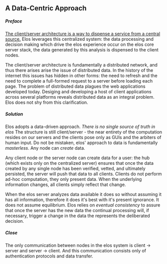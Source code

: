 A Data-Centric Approach
-----------------------

##### Preface

[The client/server architecture is a way to dispense a service from a central source.](http://composingprograms.com/pages/46-distributed-computing.html#client-server-architecture) Elos leverages this centralized system: the data processing and decision making which drive the elos experience occur on the elos core server stack, the data generated by this analysis is dispensed to the client nodes.

The client/server architecture is fundamentally a distributed network, and thus there arises arise the issue of distributed data. In the history of the internet this issues has hidden in other forms: the need to refresh and the need to complete a full-formed request to a server before loading each page. The problem of distributed data plagues the web applications developed today. Desiging and developing a host of client applications across several platforms reveals distributed data as an integral problem. Elos does not shy from this clarification.

##### Solution

Elos adopts a data-driven approach. *There is no single source of truth in elos* The structure is still client/server - the near entirety of the computation resides on our servers and the clients pose only as GUIs and the arbiters of human input. Do not be mistaken, elos' approach to data is fundamentally _masterless_. Any node can _create_ data.

Any client node or the server node can create data for a user: the hub (which exists only on the centralized server) ensures that once the data created by any single node has been verified, vetted, and ultimately persisted, the server will push that data to all clients. Clients do not perform  ad-hoc computation, they only present data. When the underlying information changes, all clients simply reflect that change. 

When the elos server analyzes data available it does so without assuming it has all information, therefore it does it's best with it's present ignorance. It does not assume equilibrium. Elos relies on _eventual consistency_ to assure that once the server has the new data the continual processing will, if necessary, trigger a change in the data the represents the deliberated decision.

##### Close

The only communication between nodes in the elos system is client -> server and server -> client. And this communication consists only of authentication protocols and data transfer.
